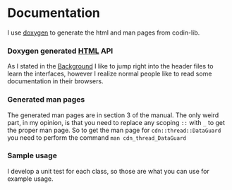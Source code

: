 # Documentation

I use [doxygen](http://www.stack.nl/~dimitri/doxygen/) to generate the html and man pages from codin-lib.


### Doxygen generated <a href="doc/output/html/index.html" target="_blank">HTML</a> API

As I stated in the [Background](../../README.md) I like to jump right into the header files to learn the interfaces, however I realize normal people like to read some documentation in their browsers.

### Generated man pages

The generated man pages are in section 3 of the manual. The only weird part, in my opinion, is that you 
need to replace any scoping ```::``` with ```_``` to get the proper man page. So to get the man page for ```cdn::thread::DataGuard``` you need to perform the command ```man cdn_thread_DataGuard```

### Sample usage

I develop a unit test for each class, so those are what you can use for example usage.